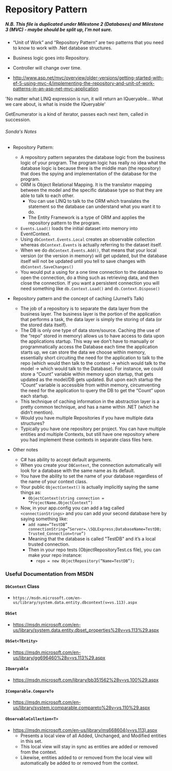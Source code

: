 # Repository Pattern  

##### N.B. This file is duplicated under Milestone 2 (Databases) and Milestone 3 (MVC) - maybe should be split up, I'm not sure.

* “Unit of Work” and “Repository Pattern” are two patterns that you need to know to work with .Net database structures.

* Business logic goes into Repository.
* Controller will change over time.

* http://www.asp.net/mvc/overview/older-versions/getting-started-with-ef-5-using-mvc-4/implementing-the-repository-and-unit-of-work-patterns-in-an-asp-net-mvc-application

'No matter what LINQ expression is run, it will return an IQueryable... What we care about, is what is inside the IQueryable'

GetEnumerator is a kind of iterator, passes each next item, called in succession.

###### Sonda's Notes
* Repository Pattern:
   * A repository pattern separates the database logic from the business logic of your program. The program logic has really no idea what the database logic is because there is the middle man (the repository) that does the spying and implementation of the database for the program.
   * ORM is Object Relational Mapping. It is the translator mapping between the model and the specific database type so that they are able to talk to each other.
     * You can use LINQ to talk to the ORM which translates the statement so the database can understand what you want it to do.
     * The Entity Framework is a type of ORM and applies the repository pattern to the program.
   * `Events.Load()` loads the initial dataset into memory into EventContext.
   * Using `dbContext.Events.Local` creates an observable collection whereas `dbContext.Events` is actually referring to the dataset itself.
   * When we do `dbContext.Events.Add()`, that means that your local version (or the version in memory) will get updated, but the database itself will not be updated until you tell to save changes with `dbContext.SaveChanges()`
   * You would put a using for a one time connection to the database to open the connection, do a thing such as retrieving data, and then close the connection. If you want a persistent connection you will need something like `db.Context.Load()` and `db.Context.Dispose()`


* Repository pattern and the concept of caching  (Jurnell’s Talk)  
  *  The job of a repository is to separate the data layer from the business layer.  The business layer is the portion of the application that performs a task, the data layer is simply the storing of data (or the stored data itself).
  *  The DB is only one type of data store/source.  Caching (the use of the “repo” stored in memory) allows us to have access to data upon the applications startup.  This way we don’t have to manually or programmatically access the Database each time the application starts up, we can store the data we choose within memory, essentially short circuiting the need for the application to talk to the repo (which would then talk to the context → which would talk to the model → which would talk to the Database).  For instance, we could store a “Count” variable within memory upon startup, that gets updated as the model/DB gets updated.  But upon each startup the “Count” variable is accessible from within memory, circumventing the need for the application to query the DB to get the “Count” upon each startup.
  *  This technique of caching information in the abstraction layer is a pretty common technique, and has a name within .NET (which he didn’t mention).
  * Would you have multiple Repositories if you have multiple data structures?
   * Typically you have one repository per project. You can have multiple entities and multiple Contexts, but still have one repository where you had implement these contexts in separate class files here.

* Other notes
   * C# has ability to accept default arguments.
   * When you create your `DBContext`, the connection automatically will look for a database with the same name as its default.
   * You have the ability to set the name of your database regardless of the name of your context class.
   * Your public `ObjectContext()` is actually implicitly saying the same things as:
     * `ObjectContext(string connection = “ProjectName.ObjectContext”)`
   * Now, in your app.config you can add a tag called `<connectionStrings>`
   and you can add your second database here by saying something like:
       * `add name=”TestDB” connectionString=”Server=.\SQLExpress;DatabaseName=TestDB; Trusted_Connection=true”)`
     * Meaning that the database is called "TestDB" and it’s a local trusted connection.
     * Then in your repo tests (ObjectRepositoryTest.cs file),  you can make your repo instance:
       * `repo = new ObjectRepository(“Name=TestDB”);`




### Useful Documentation from MSDN

#### `DbContext` Class
* `https://msdn.microsoft.com/en-us/library/system.data.entity.dbcontext(v=vs.113).aspx`

#### `DbSet`
* https://msdn.microsoft.com/en-us/library/system.data.entity.dbset_properties%28v=vs.113%29.aspx

#### `DbSet<TEntity>`
* https://msdn.microsoft.com/en-us/library/gg696460%28v=vs.113%29.aspx

#### `IQueryable`
* https://msdn.microsoft.com/library/bb351562%28v=vs.100%29.aspx

#### `IComparable.CompareTo`
* https://msdn.microsoft.com/en-us/library/system.icomparable.compareto%28v=vs.110%29.aspx

#### `ObservableCollection<T>`
* https://msdn.microsoft.com/en-us/library/ms668604(v=vs.113).aspx
   * Presents a local view of all Added, Unchanged, and Modified entities in this set.
   * This local view will stay in sync as entities are added or removed from the context.
   * Likewise, entities added to or removed from the local view will automatically be added to or removed from the context.
